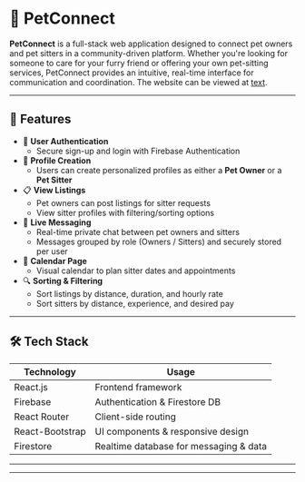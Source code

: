 # 🐾 PetConnect

**PetConnect** is a full-stack web application designed to connect pet owners and pet sitters in a community-driven platform. Whether you're looking for someone to care for your furry friend or offering your own pet-sitting services, PetConnect provides an intuitive, real-time interface for communication and coordination. The website can be viewed at [text](https://hci-sombrero.web.app).

---

## 🚀 Features

- 🔐 **User Authentication**
  - Secure sign-up and login with Firebase Authentication
- 🐶 **Profile Creation**
  - Users can create personalized profiles as either a **Pet Owner** or a **Pet Sitter**
- 📋 **View Listings**
  - Pet owners can post listings for sitter requests
  - View sitter profiles with filtering/sorting options
- 💬 **Live Messaging**
  - Real-time private chat between pet owners and sitters
  - Messages grouped by role (Owners / Sitters) and securely stored per user
- 📆 **Calendar Page**
  - Visual calendar to plan sitter dates and appointments
- 🔍 **Sorting & Filtering**
  - Sort listings by distance, duration, and hourly rate
  - Sort sitters by distance, experience, and desired pay

---

## 🛠️ Tech Stack

| Technology       | Usage                                   |
|------------------|-----------------------------------------|
| React.js         | Frontend framework                      |
| Firebase         | Authentication & Firestore DB           |
| React Router     | Client-side routing                     |
| React-Bootstrap  | UI components & responsive design       |
| Firestore        | Realtime database for messaging & data  |

---

---
